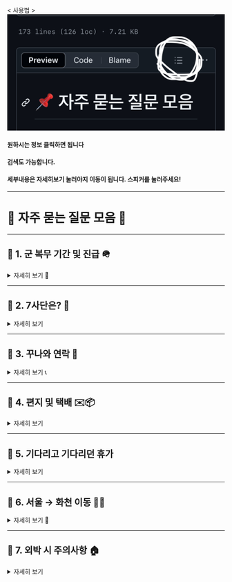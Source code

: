 
< 사용법 >
![이미지](image.png)

#### 원하시는 정보 클릭하면 됩니다
#### 검색도 가능합니다.
#### 세부내용은 자세히보기 눌러야지 이동이 됩니다. 스피커를 눌러주세요!

---

# 📌 자주 묻는 질문 모음 💌

---

## 📢 1. 군 복무 기간 및 진급 🪖
<details>
<summary>자세히 보기 👀</summary>

### ▪ 총 복무 기간
기본적으로 총 1년 6개월입니다.

### ▪ 진급
- 이병 + 병장: 총 6개월  
- 일병: 6개월  
- 상병: 6개월  

> 🐥 이병 기간이 짧으면 병장 기간이 더 길어집니다.  
> 특히 월의 마지막 주에 입대한 경우 병장 복무 기간이 길어질 수 있습니다.

</details>

---

## 📢 2. 7사단은? 🫡
<details>
<summary>자세히 보기 </summary>

### ▪ 동기제
- 3개월 단위 동기제  
- 예: 1-3월, 4-6월, 7-9월, 10-12월 입대자는 같은 동기입니다.

### ▪ 면회 / 외출 / 외박
- **면회:** ❌ 불가  
- **외출/외박:** 가능 🎉  
  - 분기 외박 1회  
  - 주말 외출 2회  
  - 월별 평일 외출 2회 *(부대마다 다를 수 있음)*  
  - 신청은 1~2주 전, 확정되면 취소나 변경은 드뭅니다.

> 📅 **분기 기준:** 1-3월 / 4-6월 / 7-9월 / 10-12월

### ▪ 위수지역
- 외출/외박 시 이동 가능한 범위로 **대부분 화천**입니다.  
- 특별한 사유 없이는 위수지역 외 이동은 불가능  
- **정확한 내용은 본인(남자친구)에게 확인하는 것이 가장 좋습니다.**  
- **휴가 시에는 위수지역 제한이 없습니다.**

### ▪ 생활관
- 최근엔 **동기 생활관**이 많지만  
  **GOP 등 특정 지역은 선임 생활관**이 기본  
- **침대 형태(2층/1층)**는 부대마다 다릅니다. 🛏️

</details>

---

## 📢 3. 꾸나와 연락 📱
<details>
<summary>자세히 보기 📞</summary>

### ▪ 훈련소 기간
- 주말/공휴일에도 연락이 안 오는 경우는 거의 없습니다.  
- ⛪ 종교 활동 등으로 **연락이 늦게 오는 경우**도 있으니 차분히 기다려 주세요. ⏳

### ▪ 자대 배치 후

- **휴대폰 사용 가능 시간**  
  - 평일: 17:30 ~ 21:00  
  - 주말: 08:30 ~ 21:00  

> 🧹 위병소 근무, 식사, 청소, 오대기 등으로 인해 연락이 늦어질 수 있습니다.  
> 대개 **오후 6시 이후** 연락이 올 가능성이 높습니다.  
> 🌙 **야간 훈련 시에는** 휴대폰 사용이 며칠간 제한될 수도 있습니다.

### ▪ 자대에서의 사용 환경
- 훈련소에 비해 원활하게 연락 가능  
- 초기에는 적응 중이라 **연락이 뜸할 수 있습니다.**  
- 부대마다 통화 가능 환경이 다르며, **남자친구의 탓이 아니니 여유 있는 기다림이 필요합니다.** 💗

</details>

---

## 📢 4. 편지 및 택배 ✉️📦
<details>
<summary>자세히 보기 </summary>

### ▪ 훈련소 주소
📬 강원도 화천군 화천읍 한묵령로 251 사서함 104-34호  
7사단신병교육대대 0중대 소대 0번 000 훈련병  
우편번호: 24108, 24109 (둘 중 하나 사용)

> 📨 편지를 보내고 언제 꾸나가 받은지 모릅니다. <`미배달` → `배달 준비` → `배달 완료`>
> 😌 하지만 월요일 화요일에 간부님이 수거하셨다면 그 주에 받을 확률이 높아요.

### ▪ 준등기 VS 익특
- 개인적으로 보내는 속도가 두개 다 비슷해 싼 준등기 추천합니다.
- 200g이 넘으면 준등기 대신 익특으로 보낼수 있습니다. (익특은 무게별 금액측정)
  
### ▪ 꾸나가 보낸 편지
- 편지는 바로 발송되지 않으며 **모아 발송**, 수령까지 2~3주 소요  

> 📅 수령 시점은 랜덤이며 예측 불가해요!

### ▪ 택배 수령
- 📦 위병소 또는 화천우체국 군사우편출장소 도착 → 간부님 수거 → 부대 배부  
> 배송 상태 예시: `미배달` → `배달 준비` → `배달 완료`
- 간부님이 수거 후 **당일 배부될 수도 있고 며칠 더 소요될 수도 있음**
</details>

---

## 📢 5. 기다리고 기다리던 휴가 
<details>
<summary>자세히 보기 </summary>

### ▪ 휴가는 얼마나 받을 수 있나요?
- 휴가는 정말 **꾸나 하기 나름**입니다.  
- 열심히 하면 **분대장, 깍새 등 직책**으로 **추가 휴가 가능!** 🏆

### ▪ GOP 부대
- 외출/외박 ❌ → 대신 **휴가 일수 많음**
- 다만, **복무 환경은 다소 엄격**할 수 있습니다.

### ▪ 첫 휴가 (100일 휴가 / 신병 위로 휴가)
- 입대 후 **100일 전후에 나오는 경우**가 많습니다.  
- 기본적으로 **3박 4일** 휴가이며, **추가 휴가**를 붙일 수 있는지는 **부대마다 상이**합니다.
- 대부분 지오피, 지피는 휴가를 붙여서 나올수 있습니다.
- ❗부대 상황이 극단적이지 않은 이상 **신병 위로 휴가가 취소되는 경우는 매우 드뭅니다.**
  
### ▪ 만박과 찍턴 개념
- **만박** - 14박 15일을 나오는 것을 말합니다. 한번 최대 사용 휴가일로 생각하시면 됩니다.
- **찍턴** - 휴가 나왔다 다시 군대로 들어간후 바로 휴가를 다시 나오는 개념입니다.
  정말 찍고 나온다는 뜻입니다.
</details>

---

## 📢 6. 서울 → 화천 이동 🚉🚌
<details>
<summary>자세히 보기 🧭</summary>

### ▪ 주요 경로
1. 용산역 → 춘천역 → 화천터미널  
2. 용산역 → 남춘천역 → 춘천터미널 → 화천터미널  
3. 동서울터미널 → 화천터미널
   ㅎ
### ▪ 소요 시간 🕐
- **춘천역 ↔ 화천터미널**: 약 40분 ~ 1시간  
- **춘천터미널 ↔ 화천터미널**: 약 40분 ~ 1시간

### ▪ 이용 팁
- **춘천터미널 → 춘천역** 이동 시 **버스 만차**인 경우가 있으므로  
  **시간이 촉박한 경우 2번 경로**를 추천합니다.
- **버스 승차**: 춘천역 → 화천터미널 방향은 **교통카드 사용 가능**  
  화천터미널 → 춘천역 방향은 **현장 예매 또는 티머니고 앱 예매** 필요

> 🚌 버스 시간표는 이미지 업로드 (화천->춘천)

</details>

---

## 📢 7. 외박 시 주의사항 🏠
<details>
<summary>자세히 보기 </summary>

### ▪ 주의사항
- 군복 착용 필수, **사복 안 챙겨도 됨**  
- 눈 오는 날 외엔 취소 거의 없음  
- 위수지역 - 회천 **절대 벗어나면 안 됨** ⛔
  (부대마다 춘천인 경우도 있지만 대부분 화천입니다.) 

### ▪ 숙소 (펜션)
- 추천:  
  - 🏡 **라포레98**: [예약하기](http://laforet98.com/contents/main.html)  여기어때로 예약 추천!
  - 🌲 **비엔비**: [예약하기](http://www.bnbhouse.co.kr/html/index.html)  
  - 🍀 **안녕하리**: [예약하기](https://www.hihari.co.kr/)

> 외박 신청 타이밍 놓치면 짤릴 수도 있어요 😢  
> 수수료도 미리 확인해보세요! - 네이버 예약후 취소시 수수료가 비쌀수 있어요!

### ▪ 혼자 잘 모텔
- 추천 모텔:  
  - **호텔아리**  
  - **제이모텔**  
→ 전화 예약하시면 됩니다 📞

</details>
